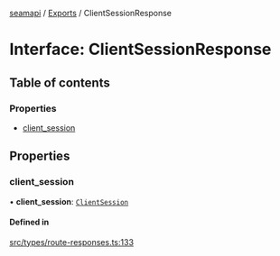 [seamapi](../README.md) / [Exports](../modules.md) / ClientSessionResponse

# Interface: ClientSessionResponse

## Table of contents

### Properties

- [client\_session](ClientSessionResponse.md#client_session)

## Properties

### client\_session

• **client\_session**: [`ClientSession`](ClientSession.md)

#### Defined in

[src/types/route-responses.ts:133](https://github.com/seamapi/javascript/blob/main/src/types/route-responses.ts#L133)
